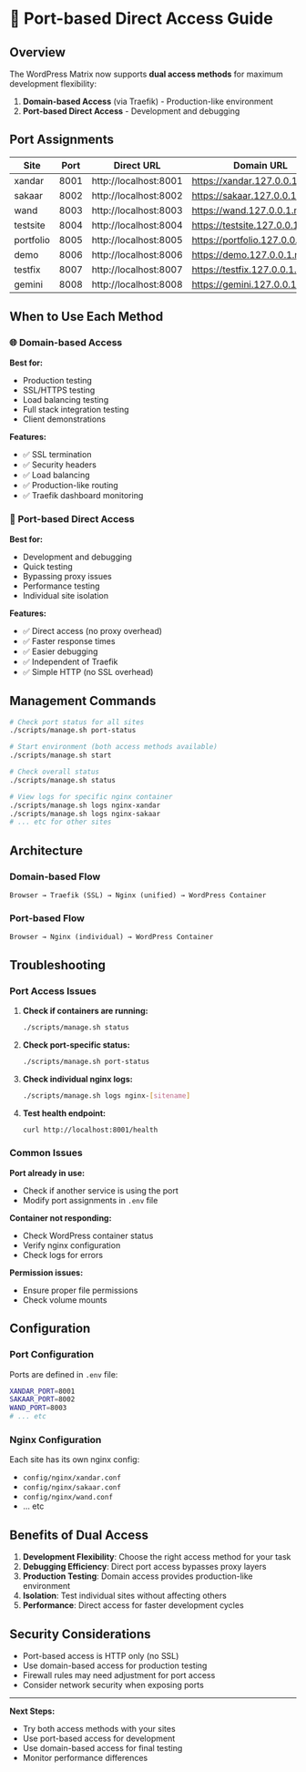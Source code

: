 # 🔌 Port-based Direct Access Guide

## Overview

The WordPress Matrix now supports **dual access methods** for maximum development flexibility:

1. **Domain-based Access** (via Traefik) - Production-like environment
2. **Port-based Direct Access** - Development and debugging

## Port Assignments

| Site | Port | Direct URL | Domain URL |
|------|------|------------|------------|
| xandar | 8001 | http://localhost:8001 | https://xandar.127.0.0.1.nip.io |
| sakaar | 8002 | http://localhost:8002 | https://sakaar.127.0.0.1.nip.io |
| wand | 8003 | http://localhost:8003 | https://wand.127.0.0.1.nip.io |
| testsite | 8004 | http://localhost:8004 | https://testsite.127.0.0.1.nip.io |
| portfolio | 8005 | http://localhost:8005 | https://portfolio.127.0.0.1.nip.io |
| demo | 8006 | http://localhost:8006 | https://demo.127.0.0.1.nip.io |
| testfix | 8007 | http://localhost:8007 | https://testfix.127.0.0.1.nip.io |
| gemini | 8008 | http://localhost:8008 | https://gemini.127.0.0.1.nip.io |

## When to Use Each Method

### 🌐 Domain-based Access
**Best for:**
- Production testing
- SSL/HTTPS testing
- Load balancing testing
- Full stack integration testing
- Client demonstrations

**Features:**
- ✅ SSL termination
- ✅ Security headers
- ✅ Load balancing
- ✅ Production-like routing
- ✅ Traefik dashboard monitoring

### 🔌 Port-based Direct Access
**Best for:**
- Development and debugging
- Quick testing
- Bypassing proxy issues
- Performance testing
- Individual site isolation

**Features:**
- ✅ Direct access (no proxy overhead)
- ✅ Faster response times
- ✅ Easier debugging
- ✅ Independent of Traefik
- ✅ Simple HTTP (no SSL overhead)

## Management Commands

```bash
# Check port status for all sites
./scripts/manage.sh port-status

# Start environment (both access methods available)
./scripts/manage.sh start

# Check overall status
./scripts/manage.sh status

# View logs for specific nginx container
./scripts/manage.sh logs nginx-xandar
./scripts/manage.sh logs nginx-sakaar
# ... etc for other sites
```

## Architecture

### Domain-based Flow
```
Browser → Traefik (SSL) → Nginx (unified) → WordPress Container
```

### Port-based Flow
```
Browser → Nginx (individual) → WordPress Container
```

## Troubleshooting

### Port Access Issues

1. **Check if containers are running:**
   ```bash
   ./scripts/manage.sh status
   ```

2. **Check port-specific status:**
   ```bash
   ./scripts/manage.sh port-status
   ```

3. **Check individual nginx logs:**
   ```bash
   ./scripts/manage.sh logs nginx-[sitename]
   ```

4. **Test health endpoint:**
   ```bash
   curl http://localhost:8001/health
   ```

### Common Issues

**Port already in use:**
- Check if another service is using the port
- Modify port assignments in `.env` file

**Container not responding:**
- Check WordPress container status
- Verify nginx configuration
- Check logs for errors

**Permission issues:**
- Ensure proper file permissions
- Check volume mounts

## Configuration

### Port Configuration
Ports are defined in `.env` file:
```bash
XANDAR_PORT=8001
SAKAAR_PORT=8002
WAND_PORT=8003
# ... etc
```

### Nginx Configuration
Each site has its own nginx config:
- `config/nginx/xandar.conf`
- `config/nginx/sakaar.conf`
- `config/nginx/wand.conf`
- ... etc

## Benefits of Dual Access

1. **Development Flexibility**: Choose the right access method for your task
2. **Debugging Efficiency**: Direct port access bypasses proxy layers
3. **Production Testing**: Domain access provides production-like environment
4. **Isolation**: Test individual sites without affecting others
5. **Performance**: Direct access for faster development cycles

## Security Considerations

- Port-based access is HTTP only (no SSL)
- Use domain-based access for production testing
- Firewall rules may need adjustment for port access
- Consider network security when exposing ports

---

**Next Steps:**
- Try both access methods with your sites
- Use port-based access for development
- Use domain-based access for final testing
- Monitor performance differences